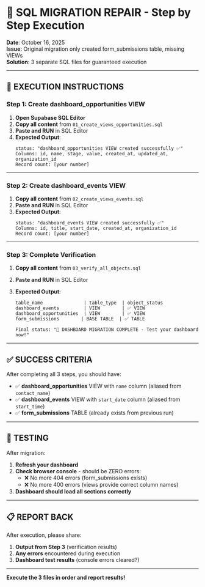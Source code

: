 # 🔧 SQL MIGRATION REPAIR - Step by Step Execution

**Date**: October 16, 2025  
**Issue**: Original migration only created form_submissions table, missing VIEWs  
**Solution**: 3 separate SQL files for guaranteed execution

---

## 🎯 EXECUTION INSTRUCTIONS

### Step 1: Create dashboard_opportunities VIEW

1. **Open Supabase SQL Editor**
2. **Copy all content** from `01_create_views_opportunities.sql`
3. **Paste and RUN** in SQL Editor
4. **Expected Output**:
   ```
   status: "dashboard_opportunities VIEW created successfully ✅"
   Columns: id, name, stage, value, created_at, updated_at, organization_id
   Record count: [your number]
   ```

---

### Step 2: Create dashboard_events VIEW

1. **Copy all content** from `02_create_views_events.sql`
2. **Paste and RUN** in SQL Editor
3. **Expected Output**:
   ```
   status: "dashboard_events VIEW created successfully ✅"
   Columns: id, title, start_date, created_at, organization_id
   Record count: [your number]
   ```

---

### Step 3: Complete Verification

1. **Copy all content** from `03_verify_all_objects.sql`
2. **Paste and RUN** in SQL Editor
3. **Expected Output**:

   ```
   table_name               | table_type  | object_status
   dashboard_events         | VIEW        | ✅ VIEW
   dashboard_opportunities  | VIEW        | ✅ VIEW
   form_submissions        | BASE TABLE  | ✅ TABLE

   Final status: "🎯 DASHBOARD MIGRATION COMPLETE - Test your dashboard now!"
   ```

---

## ✅ SUCCESS CRITERIA

After completing all 3 steps, you should have:

- ✅ **dashboard_opportunities** VIEW with `name` column (aliased from `contact_name`)
- ✅ **dashboard_events** VIEW with `start_date` column (aliased from `start_time`)
- ✅ **form_submissions** TABLE (already exists from previous run)

---

## 🧪 TESTING

After migration:

1. **Refresh your dashboard**
2. **Check browser console** - should be ZERO errors:
   - ❌ No more 404 errors (form_submissions exists)
   - ❌ No more 400 errors (views provide correct column names)
3. **Dashboard should load all sections correctly**

---

## 📋 REPORT BACK

After execution, please share:

1. **Output from Step 3** (verification results)
2. **Any errors** encountered during execution
3. **Dashboard test results** (console errors cleared?)

---

**Execute the 3 files in order and report results!**
